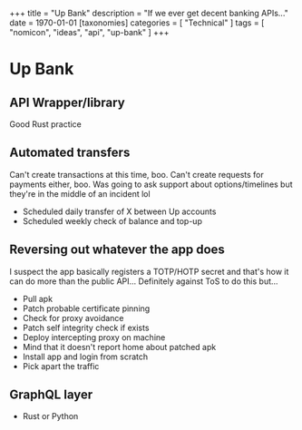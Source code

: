 +++
title = "Up Bank"
description = "If we ever get decent banking APIs..."
date = 1970-01-01
[taxonomies]
categories = [ "Technical" ]
tags = [ "nomicon", "ideas", "api", "up-bank" ]
+++

# Up Bank

## API Wrapper/library

Good Rust practice

## Automated transfers

Can't create transactions at this time, boo.
Can't create requests for payments either, boo.
Was going to ask support about options/timelines but they're in the middle of an incident lol

- Scheduled daily transfer of X between Up accounts
- Scheduled weekly check of balance and top-up

## Reversing out whatever the app does

I suspect the app basically registers a TOTP/HOTP secret and that's how it can do more than the public API...
Definitely against ToS to do this but...

- Pull apk
- Patch probable certificate pinning
- Check for proxy avoidance
- Patch self integrity check if exists
- Deploy intercepting proxy on machine
- Mind that it doesn't report home about patched apk
- Install app and login from scratch
- Pick apart the traffic

## GraphQL layer

- Rust or Python
